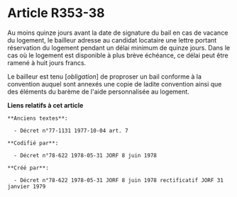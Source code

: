 # Article R353-38

Au moins quinze jours avant la date de signature du bail en cas de vacance du logement, le bailleur adresse au candidat
locataire une lettre portant réservation du logement pendant un délai minimum de quinze jours. Dans le cas où le logement est
disponible à plus brève échéance, ce délai peut être ramené à huit jours francs.

Le bailleur est tenu [*obligation*] de proproser un bail conforme à la convention auquel sont annexés une copie de ladite
convention ainsi que des éléments du barème de l'aide personnalisée au logement.

**Liens relatifs à cet article**

	**Anciens textes**:

	  - Décret n°77-1131 1977-10-04 art. 7

	**Codifié par**:

	  - Décret n°78-622 1978-05-31 JORF 8 juin 1978

	**Créé par**:

	  - Décret n°78-622 1978-05-31 JORF 8 juin 1978 rectificatif JORF 31 janvier 1979
